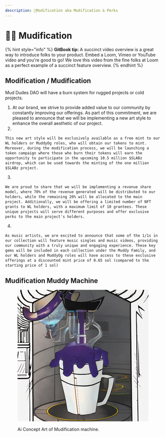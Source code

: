 ```yaml
---
description: 🥤Modification aka Mudification & Perks
---
```


# 🧑🔬 Mudification

{% hint style="info" %}
**GitBook tip:** A succinct video overview is a great way to introduce folks to your product. Embed a Loom, Vimeo or YouTube video and you're good to go! We love this video from the fine folks at Loom as a perfect example of a succinct feature overview.
{% endhint %}

## Modification / Mudification

Mud Dudes DAO will have a burn system for rugged projects or cold projects.  &#x20;

1. At our brand, we strive to provide added value to our community by constantly improving our offerings. As part of this commitment, we are pleased to announce that we will be implementing a new art style to enhance the overall aesthetic of our project.
2.

    This new art style will be exclusively available as a free mint to our WL holders or MuddyOg roles, who will obtain our tokens to mint. Moreover, during the modification process, we will be launching a token campaign where those who burn their tokens will earn the opportunity to participate in the upcoming 10.5 million $SLABz airdrop, which can be used towards the minting of the one million $SLABz project.
3.

    We are proud to share that we will be implementing a revenue share model, where 70% of the revenue generated will be distributed to our holders, while the remaining 20% will be allocated to the main project. Additionally, we will be offering a limited number of NFT grants to WL holders, with a maximum limit of 10 grantees. These unique projects will serve different purposes and offer exclusive perks to the main project's holders.
4.

    As music artists, we are excited to announce that some of the 1/1s in our collection will feature music singles and music videos, providing our community with a truly unique and engaging experience. These key gems will be included in each collection under the Muddy Family, and our WL holders and MuddyOg roles will have access to these exclusive offerings at a discounted mint price of 0.65 sol (compared to the starting price of 1 sol)

## Mudification Muddy Machine

<figure><img src="../.gitbook/assets/Transformation Ai Cup 1.jpg" alt=""><figcaption><p>Ai Concept Art of Mudification machine.</p></figcaption></figure>
